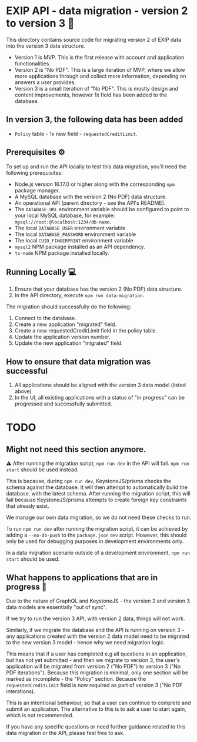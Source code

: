 # EXIP API - data migration - version 2 to version 3 :file_folder:

This directory contains source code for migrating version 2 of EXIP data into the version 3 data structure.

- Version 1 is MVP. This is the first release with account and application functionalities.
- Version 2 is "No PDF". This is a large iteration of MVP, where we allow more applications through and collect more information, depending on answers a user provides.
- Version 3 is a small iteration of "No PDF". This is mostly design and content improvements, however 1x field has been added to the database.

## In version 3, the following data has been added

- `Policy` table - 1x new field - `requestedCreditLimit`.

## Prerequisites :gear:

To set up and run the API locally to test this data migration, you'll need the following prerequisites:

- Node.js version 16.17.0 or higher along with the corresponding `npm` package manager.
- A MySQL database with the version 2 (No PDF) data structure.
- An operational API (parent directory - see the API's README).
- The `DATABASE_URL` environment variable should be configured to point to your local MySQL database, for example: `mysql://root:@localhost:1234/db-name`.
- The local `DATABASE_USER` environment variable
- The local `DATABASE_PASSWORD` environment variable
- The local `CUID_FINGERPRINT` environment variable
- `mysql2` NPM package installed as an API dependency.
- `ts-node` NPM package installed locally.

## Running Locally :computer:

1. Ensure that your database has the version 2 (No PDF) data structure.
2. In the API directory, execute `npm run data-migration`.

The migration should successfully do the following:

1. Connect to the database.
2. Create a new application "migrated" field.
3. Create a new requestedCreditLimit field in the policy table.
4. Update the application version number.
5. Update the new application "migrated" field.

## How to ensure that data migration was successful

1. All applications should be aligned with the version 3 data model (listed above)
2. In the UI, all existing applications with a status of "in progress" can be progressed and successfully submitted.

# TODO

## Might not need this section anymore.

:warning: After running the migration script, `npm run dev` in the API will fail. `npm run start` should be used instead.

This is because, during `npm run dev`, KeystoneJS/prisma checks the schema against the database. It will then attempt to automatically build the database, with the latest schema. After running the migration script, this will fail because KeystoneJS/prisma attempts to create foreign key constraints that already exist.

We manage our own data migration, so we do not need these checks to run.

To run `npm run dev` after running the migration script, it can be achieved by adding a `--no-db-push` to the `package.json` `dev` script. However, this should only be used for debugging purposes in development environments only.

In a data migration scenario outside of a development environment, `npm run start` should be used.

## What happens to applications that are in progress :microscope:

Due to the nature of GraphQL and KeystoneJS - the version 2 and version 3 data models are essentially "out of sync".

If we try to run the version 3 API, with version 2 data, things will not work.

Similarly, if we migrate the database and the API is running on version 3 - any applications created with the version 2 data model need to be migrated to the new version 3 model - hence why we need migration logic.

This means that if a user has completed e.g all questions in an application, but has not yet submitted - and then we migrate to version 3, the user's application will be migrated from version 2 ("No PDF") to version 3 ("No PDF iterations"). Because this migration is minimal, only one section will be marked as incomplete - the "Policy" section. Because the `requestedCreditLimit` field is now required as part of version 3 ("No PDF interations).

This is an intentional behaviour, so that a user can continue to complete and submit an application. The alternative to this is to ask a user to start again, which is not recommended.

If you have any specific questions or need further guidance related to this data migration or the API, please feel free to ask.
